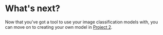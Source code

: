 # What's next?

Now that you've got a tool to use your image classification models with, you can move on to creating your own model in [Project 2](#).